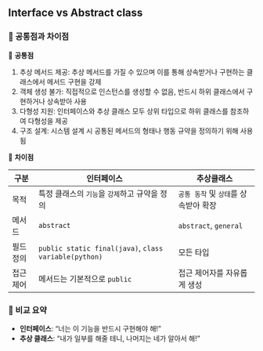 ## Interface vs Abstract class



### 📍 공통점과 차이점

📌 **공통점**

1. 추상 메서드 제공: 추상 메서드를 가질 수 있으며 이를 통해 상속받거나 구현하는 클래스에서 메서드 구현을 강제
2. 객체 생성 불가: 직접적으로 인스턴스를 생성할 수 없음, 반드시 하위 클래스에서 구현하거나 상속받아 사용
3. 다형성 지원: 인터페이스와 추상 클래스 모두 상위 타입으로 하위 클래스를 참조하여 다형성을 제공
4. 구조 설계: 시스템 설계 시 공통된 메서드의 형태나 행동 규약을 정의하기 위해 사용됨



📌 **차이점**

| 구분     | 인터페이스                                            | 추상클래스                            |
| -------- | ----------------------------------------------------- | ------------------------------------- |
| 목적     | 특정 클래스의 `기능`을 `강제`하고 규약을 정의         | `공통 동작` 및 `상태`를 상속받아 확장 |
| 메서드   | `abstract`                                            | `abstract`, `general`                 |
| 필드정의 | `public static final(java)`, `class variable(python)` | 모든 타입                             |
| 접근제어 | 메서드는 기본적으로 `public`                          | 접근 제어자를 자유롭게 생성           |



### 📍 비교 요약

- **인터페이스**: “너는 이 기능을 반드시 구현해야 해!”
- **추상 클래스**: “내가 일부를 해줄 테니, 나머지는 네가 알아서 해!”





